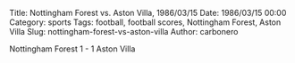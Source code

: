 Title: Nottingham Forest vs. Aston Villa, 1986/03/15
Date: 1986/03/15 00:00
Category: sports
Tags: football, football scores, Nottingham Forest, Aston Villa
Slug: nottingham-forest-vs-aston-villa
Author: carbonero


Nottingham Forest 1 - 1 Aston Villa
